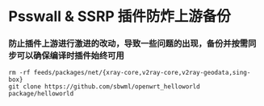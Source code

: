 # Psswall & SSRP 插件防炸上游备份

### 防止插件上游进行激进的改动，导致一些问题的出现，备份并按需同步可以确保编译时插件始终可用

```shell
rm -rf feeds/packages/net/{xray-core,v2ray-core,v2ray-geodata,sing-box}
git clone https://github.com/sbwml/openwrt_helloworld package/helloworld
```

